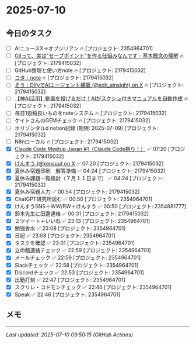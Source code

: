 # 2025-07-10

## 今日のタスク

- [ ] AIニュースX→オブジリアン 🔥 [プロジェクト: 2354964701]
- [ ] [Gitって、実は"セーブポイント"を作る仕組みなんです - 基本概念の理解](https://zenn.dev/akira_papa/books/dae1990670168d/viewer/add93c) 🔥 [プロジェクト: 2179415032]
- [ ] GitHub整理と使い方note 🔥 [プロジェクト: 2179415032]
- [ ] [コタ｜note](https://note.com/nyattoh) 🔥 [プロジェクト: 2179415032]
- [ ] [そう｜DifyでAIエージェント構築 (@soh_ainsight) on X](https://x.com/soh_ainsight/status/1940913455315513745) 🔥 [プロジェクト: 2179415032]
- [ ] [【神AI活用】動画を投げるだけ！AIがスクショ付きマニュアルを自動作成](https://www.youtube.com/watch?v=DpT4iFjCeqY) 🔥 [プロジェクト: 2179415032]
- [ ] 毎日1投稿良いものをnoteシステム 🔥 [プロジェクト: 2179415032]
- [ ] ケイトさんのGEMチェック 🔥 [プロジェクト: 2179415032]
- [ ] ホリゾンタルd notion記録 (期限: 2025-07-09) [プロジェクト: 2179415032]
- [ ] N8nローカル 🔥 [プロジェクト: 2179415032]
- [x] [Claude Code Meetup Japan #1（Claude Code祭り！）](https://m.youtube.com/watch?v=CZ8yZ7aawW0&pp=0gcJCfwAo7VqN5tD) ✅ 07:20 [プロジェクト: 2179415032]
- [x] [けんすう (@kensuu) on X](https://x.com/kensuu/status/1942222286662336674) ✅ 07:20 [プロジェクト: 2179415032]
- [x] 夏休み宿題印刷　解答準備 ✅ 04:24 [プロジェクト: 2179415032]
- [x] 夏休み課題一覧検討（７月１１日まで） ✅ 04:24 [プロジェクト: 2179415032]
- [x] 夏休み宿題入力 ✅ 00:54 [プロジェクト: 2179415032]
- [x] ChatGPT研究所読む ✅ 00:50 [プロジェクト: 2354964701]
- [x] けんすうSNS＋WW/RW＋けんすう ✅ 00:50 [プロジェクト: 2354881777]
- [x] 鈴木先生に田邊連絡 ✅ 00:31 [プロジェクト: 2179415032]
- [x] ２ツイート＋いいね ✅ 23:13 [プロジェクト: 2354964701]
- [x] 勉強香水 ✅ 23:08 [プロジェクト: 2354964701]
- [x] 日記 ✅ 23:08 [プロジェクト: 2354964701]
- [x] タスクを確認 ✅ 23:01 [プロジェクト: 2354964701]
- [x] 立命館連絡チェック ✅ 22:59 [プロジェクト: 2354964701]
- [x] メールチェック ✅ 22:59 [プロジェクト: 2354964701]
- [x] Slackチェック ✅ 22:58 [プロジェクト: 2354964701]
- [x] Discordチェック ✅ 22:53 [プロジェクト: 2354964701]
- [x] 出勤打刻 ✅ 22:47 [プロジェクト: 2354964701]
- [x] スクリレ・コドモンチェック ✅ 22:46 [プロジェクト: 2354964701]
- [x] Speak ✅ 22:46 [プロジェクト: 2354964701]

## メモ

---
*Last updated: 2025-07-10 09:50:15 (GitHub Actions)*
